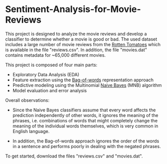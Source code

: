 # Sentiment-Analysis-for-Movie-Reviews

This project is designed to analyze the movie reviews and develop a classifier to determine whether a movie is good or bad. The used dataset includes a large number of movie reviews from the [Rotten Tomatoes](http://www.rottentomatoes.com) which is available in the file "reviews.csv". In addition, the file "movies.dat" contains metadata for ~65,000 different movies.

This project is composed of four main parts: 

* Exploratory Data Analysis (EDA) 
* Feature extraction using the [Bag-of-words](https://en.wikipedia.org/wiki/Bag-of-words_model) representation approach
* Predictive modeling using the Multinomial [Naive Bayes](https://en.wikipedia.org/wiki/Naive_Bayes_classifier) (MNB) algorithm
* Model evaluation and error analysis

Overall observations:

* Since the Naive Bayes classifiers assume that every word affects the prediction independently of other words, it ignores the meaning of the phrases, i.e. combinations of words that might completely change the meaning of the individual words themselves, which is very common in English language. 

* In addition, the Bag-of-words approach ignores the order of the words in a sentence and performs poorly in dealing with the negated phrases. 

To get started, download the files "reviews.csv" and "movies.dat".
